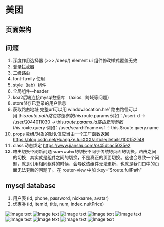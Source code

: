 # 美团

## 页面架构

## 问题

1. 深度作用选择器 (>>> /deep/)
element ui 组件修改样式覆盖无效
2. 登录拦截器
3. 二级路由
4. font-family 使用
5. style（tab）组件
6. 全局组件--header
7. koa2后端连接mysql数据库 （axios、跨域等问题）
8. store储存已登录的用户信息
9. 获取路由地址
   完整url可以用 window.location.href
   路由路径可以用 this.$route.path
   路由路径参数 this.$route.params 例如：/user/:id → /user/2044011030 → this.$route.params.id
   路由查询参数 this.$route.query 例如：/user/search?name=sf → this.$route.query.name
10. props 数组/对象的默认值应当由一个工厂函数返回
    <https://blog.csdn.net/HuangZeJunXXX/article/details/100152048>
11. class 动态绑定
    <https://www.jianshu.com/p/45dbac5035e2>
12. 路由切换不刷新问题
    vue-router的切换不同于传统的页面的切换。路由之间的切换，其实就是组件之间的切换，不是真正的页面切换。这也会导致一个问题，就是引用相同组件的时候，会导致该组件无法更新，也就是我们口中的页面无法更新的问题了。
    在 router-view 中加 :key="$route.fullPath"

## mysql database

1. 用户表 (id, phone, password, nickname, avatar)
2. 优惠券 (id, itemId, title, num, index, nuitPrice)

![Image text](https://raw.githubusercontent.com/THXXZB/qt_learn/master/qt_learn/img/m1.png)
![Image text](https://raw.githubusercontent.com/THXXZB/qt_learn/master/qt_learn/img/m2.png)
![Image text](https://raw.githubusercontent.com/THXXZB/qt_learn/master/qt_learn/img/m3.png)
![Image text](https://raw.githubusercontent.com/THXXZB/qt_learn/master/qt_learn/img/m4.png)
![Image text](https://raw.githubusercontent.com/THXXZB/qt_learn/master/qt_learn/img/m5.png)
![Image text](https://raw.githubusercontent.com/THXXZB/qt_learn/master/qt_learn/img/m6.png)
![Image text](https://raw.githubusercontent.com/THXXZB/qt_learn/master/qt_learn/img/m7.png)
![Image text](https://raw.githubusercontent.com/THXXZB/qt_learn/master/qt_learn/img/m8.png)
![Image text](https://raw.githubusercontent.com/THXXZB/qt_learn/master/qt_learn/img/m9.png)

